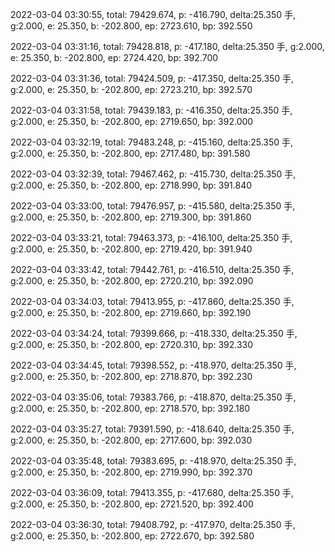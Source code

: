 2022-03-04 03:30:55, total: 79429.674, p: -416.790, delta:25.350 手, g:2.000, e: 25.350, b: -202.800, ep: 2723.610, bp: 392.550

2022-03-04 03:31:16, total: 79428.818, p: -417.180, delta:25.350 手, g:2.000, e: 25.350, b: -202.800, ep: 2724.420, bp: 392.700

2022-03-04 03:31:36, total: 79424.509, p: -417.350, delta:25.350 手, g:2.000, e: 25.350, b: -202.800, ep: 2723.210, bp: 392.570

2022-03-04 03:31:58, total: 79439.183, p: -416.350, delta:25.350 手, g:2.000, e: 25.350, b: -202.800, ep: 2719.650, bp: 392.000

2022-03-04 03:32:19, total: 79483.248, p: -415.160, delta:25.350 手, g:2.000, e: 25.350, b: -202.800, ep: 2717.480, bp: 391.580

2022-03-04 03:32:39, total: 79467.462, p: -415.730, delta:25.350 手, g:2.000, e: 25.350, b: -202.800, ep: 2718.990, bp: 391.840

2022-03-04 03:33:00, total: 79476.957, p: -415.580, delta:25.350 手, g:2.000, e: 25.350, b: -202.800, ep: 2719.300, bp: 391.860

2022-03-04 03:33:21, total: 79463.373, p: -416.100, delta:25.350 手, g:2.000, e: 25.350, b: -202.800, ep: 2719.420, bp: 391.940

2022-03-04 03:33:42, total: 79442.761, p: -416.510, delta:25.350 手, g:2.000, e: 25.350, b: -202.800, ep: 2720.210, bp: 392.090

2022-03-04 03:34:03, total: 79413.955, p: -417.860, delta:25.350 手, g:2.000, e: 25.350, b: -202.800, ep: 2719.660, bp: 392.190

2022-03-04 03:34:24, total: 79399.666, p: -418.330, delta:25.350 手, g:2.000, e: 25.350, b: -202.800, ep: 2720.310, bp: 392.330

2022-03-04 03:34:45, total: 79398.552, p: -418.970, delta:25.350 手, g:2.000, e: 25.350, b: -202.800, ep: 2718.870, bp: 392.230

2022-03-04 03:35:06, total: 79383.766, p: -418.870, delta:25.350 手, g:2.000, e: 25.350, b: -202.800, ep: 2718.570, bp: 392.180

2022-03-04 03:35:27, total: 79391.590, p: -418.640, delta:25.350 手, g:2.000, e: 25.350, b: -202.800, ep: 2717.600, bp: 392.030

2022-03-04 03:35:48, total: 79383.695, p: -418.970, delta:25.350 手, g:2.000, e: 25.350, b: -202.800, ep: 2719.990, bp: 392.370

2022-03-04 03:36:09, total: 79413.355, p: -417.680, delta:25.350 手, g:2.000, e: 25.350, b: -202.800, ep: 2721.520, bp: 392.400

2022-03-04 03:36:30, total: 79408.792, p: -417.970, delta:25.350 手, g:2.000, e: 25.350, b: -202.800, ep: 2722.670, bp: 392.580